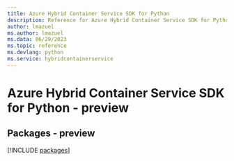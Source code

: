 ```yaml
---
title: Azure Hybrid Container Service SDK for Python
description: Reference for Azure Hybrid Container Service SDK for Python
author: lmazuel
ms.author: lmazuel
ms.data: 06/29/2023
ms.topic: reference
ms.devlang: python
ms.service: hybridcontainerservice
---
```

# Azure Hybrid Container Service SDK for Python - preview
## Packages - preview
[!INCLUDE [packages](hybrid-container-service-index.md)]